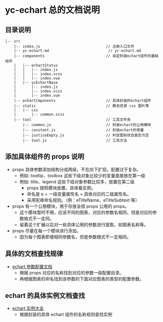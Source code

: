 # yc-echart 总的文档说明

## 目录说明

```
|-- src
    |-- index.js                              // 注册入口文件
    |-- yc-echart.md                           // yc-echart.md
    |-- components                            // 自定封装echart组件的基础组件
    |   |-- echartStatus
    |   |   |-- index.js
    |   |   |-- index.scss
    |   |   |-- index.vue
    |   |-- ycEchartBase
    |       |-- index.js
    |       |-- index.scss
    |       |-- index.vue
    |-- echartCmponents                       // 具体封装的echart组件
    |-- static                                // 静态资源 css 图片等
    |   |-- css
    |       |-- common.scss
    |-- tool                                  // 工具文件夹
        |-- common.js                         // 封装echart的公用模块
        |-- constant.js                       // 封装echart的常量
        |-- justiceEmpty.js                   // 判定图标状态是否为空
        |-- tool.js                           // 工具方法

```

## 添加具体组件的 props 说明

- props 具体参数添加结构分成两级，不在向下扩招，配置过于复杂。
  - 例如: tooltip、toolbox 这些下级对象比较少的变量直接放在第一级
  - 例如: title、legend 这些下级对象参数比较多，放置在第二级
    - props 按照模块放置，具体看实例。
    - 命名是 e + 一级变量属性名 + 具体对应的二级属性名。
    - 采用驼峰命名规则。（例：eTitleName，eTitleSubtext 等）
- props 有一个公用模块，用于存放全部 props 公用的 props。
  - 这个模块暂时不用，应该不同的图表，对应的参数名相同，但是对应的参数格式不一定同。
  - 留着这个扩展以后对一些具体公用的参数进行提取，如图表名称等。
- props 尽量在每一个模块进行添加。
  - 因为每个图表即便相同参数名，但是参数根式不一定相同。

## 具体的文档查找规律

- [echart 参数配置文档](https://www.echartsjs.com/zh/option.html#title)
  - 根据 props 对应的名称找到对应的参数一级配置目录。
  - 再根据图表的命名找到该参数的下面对应图表的类型的配置参数。

## echart 的具体实例文档查找

- [echart 实例大全](https://www.echartsjs.com/examples/zh/index.html)
  - 根据封装的具体 echart 组件的名称规则查找实例
